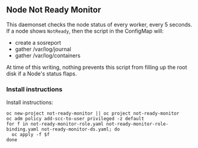 ## Node Not Ready Monitor

This daemonset checks the node status of every worker, every 5 seconds.
If a node shows `NotReady`, then the script in the ConfigMap will:

* create a sosreport
* gather /var/log/journal
* gather /var/log/containers

At time of this writing, nothing prevents this script from filling up the root disk if a Node's status flaps.

### Install instructions ###

Install instructions:
~~~
oc new-project not-ready-monitor || oc project not-ready-monitor
oc adm policy add-scc-to-user privileged -z default
for f in not-ready-monitor-role.yaml not-ready-monitor-role-binding.yaml not-ready-monitor-ds.yaml; do
  oc apply -f $f
done
~~~

